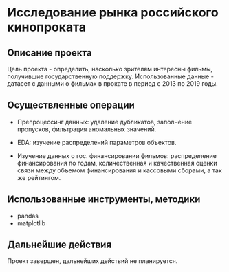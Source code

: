 # Исследование рынка российского кинопроката

## Описание проекта

Цель проекта - определить, насколько зрителям интересны фильмы, получившие государственную поддержку. Использованные данные - датасет с данными о фильмах в прокате в период с 2013 по 2019 годы.

## Осуществленные операции

* Препроцессинг данных: удаление дубликатов, заполнение пропусков, фильтрация аномальных значений.

* EDA: изучение распределений параметров объектов.

* Изучение данных о гос. финансировании фильмов: распределение финансирования по годам, количественная и качественная оценки связи между объемом финансирования и кассовыми сборами, а так же рейтингом.

## Использованные инструменты, методики

* pandas
* matplotlib

## Дальнейшие действия

Проект завершен, дальнейших действий не планируется.
